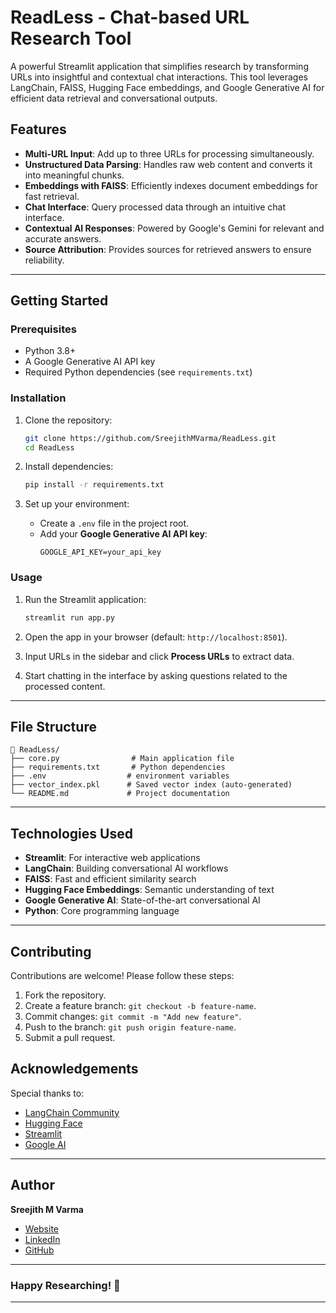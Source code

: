 # ReadLess - Chat-based URL Research Tool

A powerful Streamlit application that simplifies research by transforming URLs into insightful and contextual chat interactions. This tool leverages LangChain, FAISS, Hugging Face embeddings, and Google Generative AI for efficient data retrieval and conversational outputs.

## Features

- **Multi-URL Input**: Add up to three URLs for processing simultaneously.
- **Unstructured Data Parsing**: Handles raw web content and converts it into meaningful chunks.
- **Embeddings with FAISS**: Efficiently indexes document embeddings for fast retrieval.
- **Chat Interface**: Query processed data through an intuitive chat interface.
- **Contextual AI Responses**: Powered by Google's Gemini for relevant and accurate answers.
- **Source Attribution**: Provides sources for retrieved answers to ensure reliability.

---

## Getting Started

### Prerequisites

- Python 3.8+
- A Google Generative AI API key
- Required Python dependencies (see `requirements.txt`)

### Installation

1. Clone the repository:
   ```bash
   git clone https://github.com/SreejithMVarma/ReadLess.git
   cd ReadLess


2. Install dependencies:
   ```bash
   pip install -r requirements.txt
   ```

3. Set up your environment:
   - Create a `.env` file in the project root.
   - Add your **Google Generative AI API key**:
     ```env
     GOOGLE_API_KEY=your_api_key
     ```

### Usage

1. Run the Streamlit application:
   ```bash
   streamlit run app.py
   ```

2. Open the app in your browser (default: `http://localhost:8501`).

3. Input URLs in the sidebar and click **Process URLs** to extract data.

4. Start chatting in the interface by asking questions related to the processed content.

---

## File Structure

```plaintext
📂 ReadLess/
├── core.py                # Main application file
├── requirements.txt       # Python dependencies
├── .env                  # environment variables
├── vector_index.pkl      # Saved vector index (auto-generated)
└── README.md             # Project documentation
```

---

## Technologies Used

- **Streamlit**: For interactive web applications
- **LangChain**: Building conversational AI workflows
- **FAISS**: Fast and efficient similarity search
- **Hugging Face Embeddings**: Semantic understanding of text
- **Google Generative AI**: State-of-the-art conversational AI
- **Python**: Core programming language

---

## Contributing

Contributions are welcome! Please follow these steps:

1. Fork the repository.
2. Create a feature branch: `git checkout -b feature-name`.
3. Commit changes: `git commit -m "Add new feature"`.
4. Push to the branch: `git push origin feature-name`.
5. Submit a pull request.

## Acknowledgements

Special thanks to:

- [LangChain Community](https://langchain.com/)
- [Hugging Face](https://huggingface.co/)
- [Streamlit](https://streamlit.io/)
- [Google AI](https://ai.google/)

---

## Author

**Sreejith M Varma**  
- [Website](https://sreejithmvarma.in)  
- [LinkedIn](https://www.linkedin.com/in/sreejithmvarma)  
- [GitHub](https://github.com/SreejithMVarma)

---

### Happy Researching! 🚀

---

